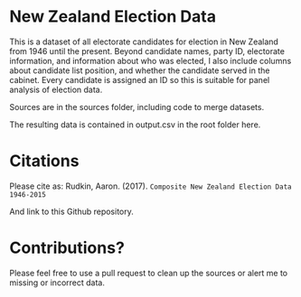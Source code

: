 # New Zealand Election Data

This is a dataset of all electorate candidates for election in New Zealand from 1946 until the present. Beyond candidate names, party ID, electorate information, and information about who was elected, I also include columns about candidate list position, and whether the candidate served in the cabinet. Every candidate is assigned an ID so this is suitable for panel analysis of election data.

Sources are in the sources folder, including code to merge datasets.

The resulting data is contained in output.csv in the root folder here.

# Citations

Please cite as:
Rudkin, Aaron. (2017). `Composite New Zealand Election Data 1946-2015`

And link to this Github repository.

# Contributions?

Please feel free to use a pull request to clean up the sources or alert me to missing or incorrect data.
